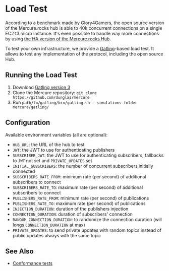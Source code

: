 # Load Test

According to a benchmark made by Glory4Gamers, the open source version of the Mercure.rocks hub is able to 40k concurrent connections on a single EC2 t3.micro instance.
It's even possible to handle way more connections by using [the HA version of the Mercure.rocks Hub](cluster.md).

To test your own infrastructure, we provide a [Gatling](https://gatling.io)-based load test. It allows to test any implementation of the protocol, including the open source Hub.

## Running the Load Test

1. Download [Gatling version 3](https://gatling.io/open-source/)
2. Clone the Mercure repository: `git clone https://github.com/dunglas/mercure`
3. Run `path/to/gatling/bin/gatling.sh --simulations-folder mercure/gatling/`

## Configuration

Available environment variables (all are optional):

* `HUB_URL`: the URL of the hub to test
* `JWT`: the JWT to use for authenticating publishers
* `SUBSCRIBER_JWT`: the JWT to use for authenticating subscribers, fallbacks to `JWT` not set and `PRIVATE_UPDATES` set
* `INITIAL_SUBSCRIBERS`: the number of concurrent subscribers initially connected
* `SUBSCRIBERS_RATE_FROM`: minimum rate (per second) of additional subscribers to connect
* `SUBSCRIBERS_RATE_TO`: maximum rate (per second) of additional subscribers to connect
* `PUBLISHERS_RATE_FROM`: minimum rate (per second) of publications
* `PUBLISHERS_RATE_TO`: maximum rate (per second) of publications
* `INJECTION_DURATION`: duration of the publishers injection
* `CONNECTION_DURATION`: duration of subscribers' connection
* `RANDOM_CONNECTION_DURATION`: to randomize the connection duration (will longs `CONNECTION_DURATION` at max)
* `PRIVATE_UPDATES`: to send private updates with random topics instead of public updates always with the same topic

## See Also

* [Conformance tests](../ecosystem/conformance-tests.md)
